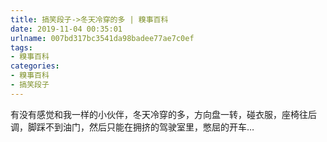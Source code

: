 ```yaml
---
title: 搞笑段子->冬天冷穿的多 | 糗事百科
date: 2019-11-04 00:35:01
urlname: 007bd317bc3541da98badee77ae7c0ef
tags: 
- 糗事百科
categories:
- 糗事百科
- 搞笑段子
---
```

有没有感觉和我一样的小伙伴，冬天冷穿的多，方向盘一转，碰衣服，座椅往后调，脚踩不到油门，然后只能在拥挤的驾驶室里，憋屈的开车…


